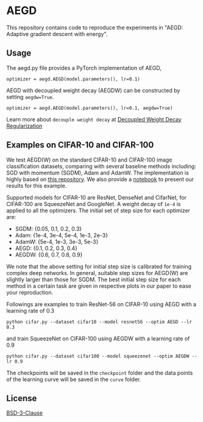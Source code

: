 # AEGD
This repository contains code to reproduce the experiments in "AEGD: Adaptive gradient descent with energy".


## Usage
The aegd.py file provides a PyTorch implementation of AEGD,

```python3
optimizer = aegd.AEGD(model.parameters(), lr=0.1)
```
AEGD with decoupled weight decay (AEGDW) can be constructed by setting `aegdw=True`.
```python3
optimizer = aegd.AEGD(model.parameters(), lr=0.1, aegdw=True)
```
Learn more about `decouple weight decay` at [Decoupled Weight Decay Regularization](https://arxiv.org/abs/1711.05101)


## Examples on CIFAR-10 and CIFAR-100
We test AEGD(W) on the standard CIFAR-10 and CIFAR-100 image classification datasets, comparing with several baseline methods including: SGD with momentum (SGDM), Adam and AdamW. The implementation is highly based on [this repository](https://github.com/Luolc/AdaBound). We also provide a [notebook](./visualization.ipynb) to present our results for this example.

Supported models for CIFAR-10 are ResNet, DenseNet and CifarNet,  for CIFAR-100 are SqueezeNet and GoogleNet. A weight decay of `1e-4` is applied to all the optimizers. The initial set of step size for each optimizer are:

* SGDM: {0.05, 0.1, 0.2, 0.3}
* Adam: {1e-4, 3e-4, 5e-4, 1e-3, 2e-3}
* AdamW: {5e-4, 1e-3, 3e-3, 5e-3}
* AEGD: {0.1, 0.2, 0.3, 0.4}
* AEGDW: {0.6, 0.7, 0.8, 0.9}

We note that the above setting for initial step size is calibrated for training complex deep networks. In general, suitable step sizes for AEGD(W) are slightly larger than those for SGDM. The best initial step size for each method in a certain task are given in respective plots in our paper to ease your reproduction.

Followings are examples to train ResNet-56 on CIFAR-10 using AEGD with a learning rate of 0.3

```python3
python cifar.py --dataset cifar10 --model resnet56 --optim AEGD --lr 0.3
```
and train SqueezeNet on CIFAR-100 using AEGDW with a learning rate of 0.9
```python3
python cifar.py --dataset cifar100 --model squeezenet --optim AEGDW --lr 0.9
```
The checkpoints will be saved in the `checkpoint` folder and the data points of the learning curve will be saved in the `curve` folder.


## License
[BSD-3-Clause](./LICENSE)
